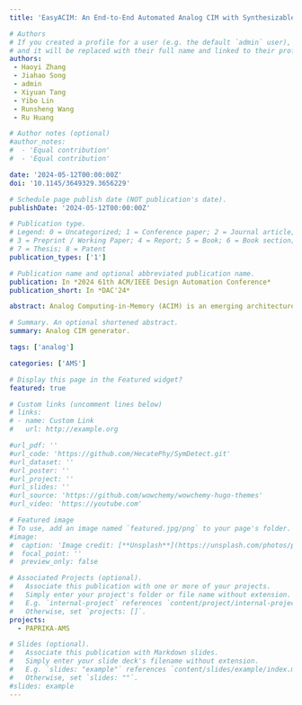 ```yaml
---
title: 'EasyACIM: An End-to-End Automated Analog CIM with Synthesizable Architecture and Agile Design Space Exploration'

# Authors
# If you created a profile for a user (e.g. the default `admin` user), write the username (folder name) here
# and it will be replaced with their full name and linked to their profile.
authors:
 - Haoyi Zhang
 - Jiahao Song
 - admin
 - Xiyuan Tang
 - Yibo Lin
 - Runsheng Wang
 - Ru Huang

# Author notes (optional)
#author_notes:
#  - 'Equal contribution'
#  - 'Equal contribution'

date: '2024-05-12T00:00:00Z'
doi: '10.1145/3649329.3656229'

# Schedule page publish date (NOT publication's date).
publishDate: '2024-05-12T00:00:00Z'

# Publication type.
# Legend: 0 = Uncategorized; 1 = Conference paper; 2 = Journal article;
# 3 = Preprint / Working Paper; 4 = Report; 5 = Book; 6 = Book section;
# 7 = Thesis; 8 = Patent
publication_types: ['1']

# Publication name and optional abbreviated publication name.
publication: In *2024 61th ACM/IEEE Design Automation Conference*
publication_short: In *DAC'24*

abstract: Analog Computing-in-Memory (ACIM) is an emerging architecture to perform efficient AI edge computing. However, current ACIM designs usually have unscalable topology and still heavily rely on manual efforts. These drawbacks limit the ACIM application scenarios and lead to an un-desired time-to-market. This work proposes an end-to-end automated ACIM based on a synthesizable architecture (EasyACIM). With a given array size and customized cell library, EasyACIM can generate layouts for ACIMs with various design specifications end-to-end automatically. Leveraging the multi-objective genetic algorithm (MOGA)-based design space explorer, EasyACIM can obtain high-quality ACIM solutions based on the proposed synthesizable architecture, targeting versatile application scenarios. The ACIM solutions given by EasyACIM have a wide design space and competitive performance compared to the state-of-the-art (SOTA) ACIMs.

# Summary. An optional shortened abstract.
summary: Analog CIM generator.

tags: ['analog']

categories: ['AMS']

# Display this page in the Featured widget?
featured: true

# Custom links (uncomment lines below)
# links:
# - name: Custom Link
#   url: http://example.org

#url_pdf: ''
#url_code: 'https://github.com/HecatePhy/SymDetect.git'
#url_dataset: ''
#url_poster: ''
#url_project: ''
#url_slides: ''
#url_source: 'https://github.com/wowchemy/wowchemy-hugo-themes'
#url_video: 'https://youtube.com'

# Featured image
# To use, add an image named `featured.jpg/png` to your page's folder.
#image:
#  caption: 'Image credit: [**Unsplash**](https://unsplash.com/photos/pLCdAaMFLTE)'
#  focal_point: ''
#  preview_only: false

# Associated Projects (optional).
#   Associate this publication with one or more of your projects.
#   Simply enter your project's folder or file name without extension.
#   E.g. `internal-project` references `content/project/internal-project/index.md`.
#   Otherwise, set `projects: []`.
projects:
  - PAPRIKA-AMS

# Slides (optional).
#   Associate this publication with Markdown slides.
#   Simply enter your slide deck's filename without extension.
#   E.g. `slides: "example"` references `content/slides/example/index.md`.
#   Otherwise, set `slides: ""`.
#slides: example
---
```

